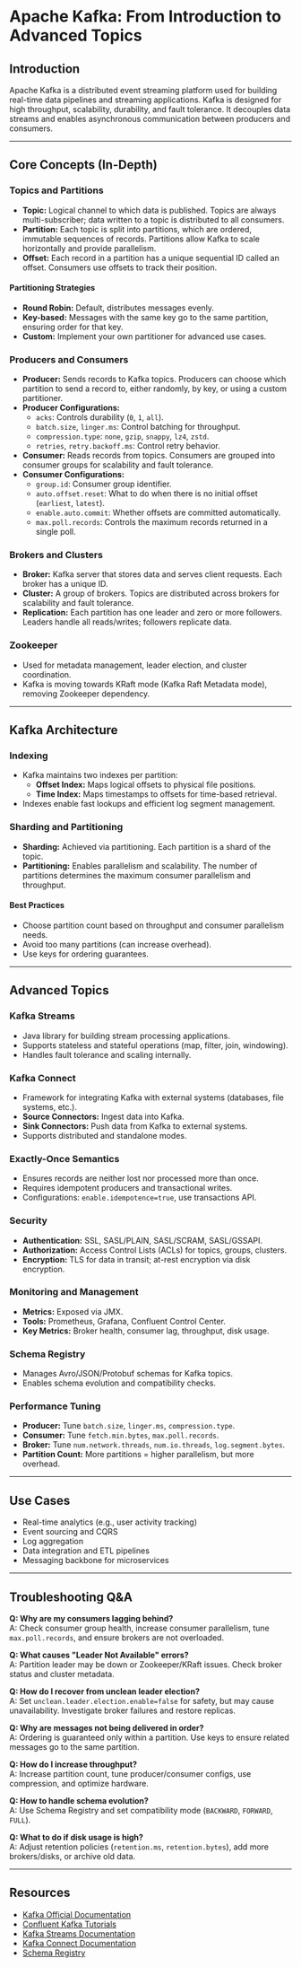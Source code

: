 # Apache Kafka: From Introduction to Advanced Topics

## Introduction

Apache Kafka is a distributed event streaming platform used for building real-time data pipelines and streaming applications. Kafka is designed for high throughput, scalability, durability, and fault tolerance. It decouples data streams and enables asynchronous communication between producers and consumers.

---

## Core Concepts (In-Depth)

### Topics and Partitions

- **Topic:** Logical channel to which data is published. Topics are always multi-subscriber; data written to a topic is distributed to all consumers.
- **Partition:** Each topic is split into partitions, which are ordered, immutable sequences of records. Partitions allow Kafka to scale horizontally and provide parallelism.
- **Offset:** Each record in a partition has a unique sequential ID called an offset. Consumers use offsets to track their position.

#### Partitioning Strategies
- **Round Robin:** Default, distributes messages evenly.
- **Key-based:** Messages with the same key go to the same partition, ensuring order for that key.
- **Custom:** Implement your own partitioner for advanced use cases.

### Producers and Consumers

- **Producer:** Sends records to Kafka topics. Producers can choose which partition to send a record to, either randomly, by key, or using a custom partitioner.
- **Producer Configurations:**
  - `acks`: Controls durability (`0`, `1`, `all`).
  - `batch.size`, `linger.ms`: Control batching for throughput.
  - `compression.type`: `none`, `gzip`, `snappy`, `lz4`, `zstd`.
  - `retries`, `retry.backoff.ms`: Control retry behavior.
- **Consumer:** Reads records from topics. Consumers are grouped into consumer groups for scalability and fault tolerance.
- **Consumer Configurations:**
  - `group.id`: Consumer group identifier.
  - `auto.offset.reset`: What to do when there is no initial offset (`earliest`, `latest`).
  - `enable.auto.commit`: Whether offsets are committed automatically.
  - `max.poll.records`: Controls the maximum records returned in a single poll.

### Brokers and Clusters

- **Broker:** Kafka server that stores data and serves client requests. Each broker has a unique ID.
- **Cluster:** A group of brokers. Topics are distributed across brokers for scalability and fault tolerance.
- **Replication:** Each partition has one leader and zero or more followers. Leaders handle all reads/writes; followers replicate data.

### Zookeeper

- Used for metadata management, leader election, and cluster coordination.
- Kafka is moving towards KRaft mode (Kafka Raft Metadata mode), removing Zookeeper dependency.

---

## Kafka Architecture

### Indexing

- Kafka maintains two indexes per partition:
  - **Offset Index:** Maps logical offsets to physical file positions.
  - **Time Index:** Maps timestamps to offsets for time-based retrieval.
- Indexes enable fast lookups and efficient log segment management.

### Sharding and Partitioning

- **Sharding:** Achieved via partitioning. Each partition is a shard of the topic.
- **Partitioning:** Enables parallelism and scalability. The number of partitions determines the maximum consumer parallelism and throughput.

#### Best Practices
- Choose partition count based on throughput and consumer parallelism needs.
- Avoid too many partitions (can increase overhead).
- Use keys for ordering guarantees.

---

## Advanced Topics

### Kafka Streams

- Java library for building stream processing applications.
- Supports stateless and stateful operations (map, filter, join, windowing).
- Handles fault tolerance and scaling internally.

### Kafka Connect

- Framework for integrating Kafka with external systems (databases, file systems, etc.).
- **Source Connectors:** Ingest data into Kafka.
- **Sink Connectors:** Push data from Kafka to external systems.
- Supports distributed and standalone modes.

### Exactly-Once Semantics

- Ensures records are neither lost nor processed more than once.
- Requires idempotent producers and transactional writes.
- Configurations: `enable.idempotence=true`, use transactions API.

### Security

- **Authentication:** SSL, SASL/PLAIN, SASL/SCRAM, SASL/GSSAPI.
- **Authorization:** Access Control Lists (ACLs) for topics, groups, clusters.
- **Encryption:** TLS for data in transit; at-rest encryption via disk encryption.

### Monitoring and Management

- **Metrics:** Exposed via JMX.
- **Tools:** Prometheus, Grafana, Confluent Control Center.
- **Key Metrics:** Broker health, consumer lag, throughput, disk usage.

### Schema Registry

- Manages Avro/JSON/Protobuf schemas for Kafka topics.
- Enables schema evolution and compatibility checks.

### Performance Tuning

- **Producer:** Tune `batch.size`, `linger.ms`, `compression.type`.
- **Consumer:** Tune `fetch.min.bytes`, `max.poll.records`.
- **Broker:** Tune `num.network.threads`, `num.io.threads`, `log.segment.bytes`.
- **Partition Count:** More partitions = higher parallelism, but more overhead.

---

## Use Cases

- Real-time analytics (e.g., user activity tracking)
- Event sourcing and CQRS
- Log aggregation
- Data integration and ETL pipelines
- Messaging backbone for microservices

---

## Troubleshooting Q&A

**Q: Why are my consumers lagging behind?**  
A: Check consumer group health, increase consumer parallelism, tune `max.poll.records`, and ensure brokers are not overloaded.

**Q: What causes "Leader Not Available" errors?**  
A: Partition leader may be down or Zookeeper/KRaft issues. Check broker status and cluster metadata.

**Q: How do I recover from unclean leader election?**  
A: Set `unclean.leader.election.enable=false` for safety, but may cause unavailability. Investigate broker failures and restore replicas.

**Q: Why are messages not being delivered in order?**  
A: Ordering is guaranteed only within a partition. Use keys to ensure related messages go to the same partition.

**Q: How do I increase throughput?**  
A: Increase partition count, tune producer/consumer configs, use compression, and optimize hardware.

**Q: How to handle schema evolution?**  
A: Use Schema Registry and set compatibility mode (`BACKWARD`, `FORWARD`, `FULL`).

**Q: What to do if disk usage is high?**  
A: Adjust retention policies (`retention.ms`, `retention.bytes`), add more brokers/disks, or archive old data.

---

## Resources

- [Kafka Official Documentation](https://kafka.apache.org/documentation/)
- [Confluent Kafka Tutorials](https://developer.confluent.io/learn-kafka/)
- [Kafka Streams Documentation](https://kafka.apache.org/documentation/streams/)
- [Kafka Connect Documentation](https://kafka.apache.org/documentation/#connect)
- [Schema Registry](https://docs.confluent.io/platform/current/schema-registry/index.html)